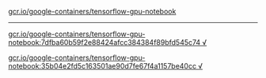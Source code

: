 [gcr.io/google-containers/tensorflow-gpu-notebook](https://hub.docker.com/r/anjia0532/tensorflow-gpu-notebook/tags/) 

----
[gcr.io/google-containers/tensorflow-gpu-notebook:7dfba60b59f2e88424afcc384384f89bfd545c74 √](https://hub.docker.com/r/anjia0532/google-containers.tensorflow-gpu-notebook/tags/)

[gcr.io/google-containers/tensorflow-gpu-notebook:35b04e2fd5c163501ae90d7fe67f4a1157be40cc √](https://hub.docker.com/r/anjia0532/google-containers.tensorflow-gpu-notebook/tags/)

